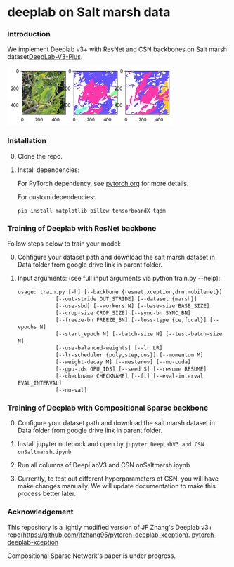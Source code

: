 # deeplab on Salt marsh data




### Introduction
We implement Deeplab v3+ with ResNet and CSN backbones on Salt marsh dataset[DeepLab-V3-Plus](https://arxiv.org/pdf/1802.02611).

![Results](doc/2.png)


### Installation
0. Clone the repo.
1. Install dependencies:

    For PyTorch dependency, see [pytorch.org](https://pytorch.org/) for more details.

    For custom dependencies:
    ```Shell
    pip install matplotlib pillow tensorboardX tqdm
    ```
### Training of Deeplab with ResNet backbone
Follow steps below to train your model:

0. Configure your dataset path and download the salt marsh dataset in Data folder from google drive link in parent folder.

1. Input arguments: (see full input arguments via python train.py --help):
    ```Shell
    usage: train.py [-h] [--backbone {resnet,xception,drn,mobilenet}]
                [--out-stride OUT_STRIDE] [--dataset {marsh}]
                [--use-sbd] [--workers N] [--base-size BASE_SIZE]
                [--crop-size CROP_SIZE] [--sync-bn SYNC_BN]
                [--freeze-bn FREEZE_BN] [--loss-type {ce,focal}] [--epochs N]
                [--start_epoch N] [--batch-size N] [--test-batch-size N]
                [--use-balanced-weights] [--lr LR]
                [--lr-scheduler {poly,step,cos}] [--momentum M]
                [--weight-decay M] [--nesterov] [--no-cuda]
                [--gpu-ids GPU_IDS] [--seed S] [--resume RESUME]
                [--checkname CHECKNAME] [--ft] [--eval-interval EVAL_INTERVAL]
                [--no-val]

    ```
  ### Training of Deeplab with Compositional Sparse backbone
 0. Configure your dataset path and download the salt marsh dataset in Data folder from google drive link in parent folder.

 1. Install jupyter notebook and open by ```jupyter DeepLabV3 and CSN onSaltmarsh.ipynb```
 
 2. Run all columns of DeepLabV3 and CSN onSaltmarsh.ipynb
 
 3. Currently, to test out different hyperparameters of CSN, you will have make changes manually. We will update documentation to make this process better later. 


### Acknowledgement
This repository is a lightly modified version of JF Zhang's Deeplab v3+ repo(https://github.com/jfzhang95/pytorch-deeplab-xception).
[pytorch-deeplab-xception](https://github.com/jfzhang95/pytorch-deeplab-xception)

Compositional Sparse Network's paper is under progress. 
